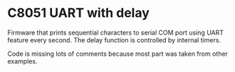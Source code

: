 # C8051 UART with delay

Firmware that prints sequential characters to serial COM port using UART feature every second. The delay function is controlled by internal timers.

Code is missing lots of comments because most part was taken from other examples.
